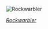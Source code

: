 
![Rockwarbler](https://upload.wikimedia.org/wikipedia/commons/thumb/e/e0/Origma_solitaria_2_-_Wattamolla.jpg/525px-Origma_solitaria_2_-_Wattamolla.jpg)

*[Rockwarbler](https://wikipedia.org/wiki/File:Origma_solitaria_2_-_Wattamolla.jpg)*
